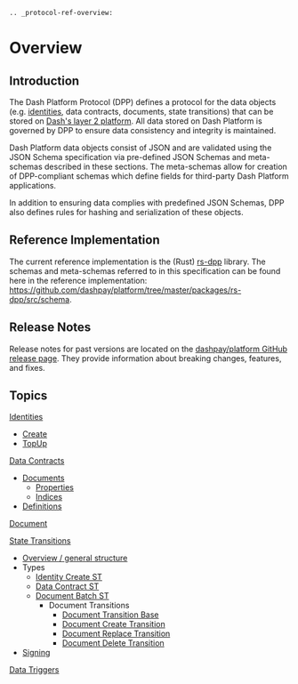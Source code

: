 ```{eval-rst}
.. _protocol-ref-overview:
```

# Overview

## Introduction

The Dash Platform Protocol (DPP) defines a protocol for the data objects (e.g.  [identities](../protocol-ref/identity.md), data contracts, documents, state transitions) that can be stored on [Dash's layer 2 platform](../intro/what-is-dash-platform.md). All data stored on Dash Platform is governed by DPP to ensure data consistency and integrity is maintained.

Dash Platform data objects consist of JSON and are validated using the JSON Schema specification via pre-defined JSON Schemas and meta-schemas described in these sections. The meta-schemas allow for creation of DPP-compliant schemas which define fields for third-party Dash Platform applications.

In addition to ensuring data complies with predefined JSON Schemas, DPP also defines rules for hashing and serialization of these objects.

## Reference Implementation

The current reference implementation is the (Rust) [rs-dpp](https://github.com/dashevo/platform/tree/master/packages/rs-dpp) library. The schemas and meta-schemas referred to in this specification can be found here in the reference implementation: <https://github.com/dashpay/platform/tree/master/packages/rs-dpp/src/schema>.

## Release Notes

Release notes for past versions are located on the [dashpay/platform GitHub release page](https://github.com/dashpay/platform/releases). They provide information about breaking changes, features, and fixes.

## Topics

[Identities](../protocol-ref/identity.md)

- [Create](../protocol-ref/identity.md#identity-creation)
- [TopUp](../protocol-ref/identity.md#identity-topup)

[Data Contracts](../protocol-ref/data-contract.md)

- [Documents](../protocol-ref/data-contract.md#data-contract-documents)
  - [Properties](../protocol-ref/data-contract.md#document-properties)
  - [Indices](../protocol-ref/data-contract.md#document-indices)
- [Definitions](../protocol-ref/data-contract.md#data-contract-definitions)

[Document](../protocol-ref/document.md)

[State Transitions](../protocol-ref/state-transition.md)

- [Overview / general structure](../protocol-ref/state-transition.md)
- Types
  - [Identity Create ST](../protocol-ref/identity.md#identity-creation)
  - [Data Contract ST](../protocol-ref/data-contract.md#data-contract-creation)
  - [Document Batch ST](../protocol-ref/document.md)
    - Document Transitions
      - [Document Transition Base](../protocol-ref/document.md#document-base-transition)
      - [Document Create Transition](../protocol-ref/document.md#document-create-transition)
      - [Document Replace Transition](../protocol-ref/document.md#document-replace-transition)
      - [Document Delete Transition](../protocol-ref/document.md#document-delete-transition)
- [Signing](../protocol-ref/state-transition.md#state-transition-signing)

[Data Triggers](../protocol-ref/data-trigger.md)
